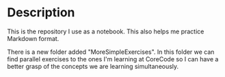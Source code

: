 # Description
This is the repository I use as a notebook. This also helps me practice Markdown format.

There is a new folder added "MoreSimpleExercises". In this folder we can find parallel exercises to the ones I'm learning at CoreCode so I can have a better grasp of the concepts we are learning simultaneously.
